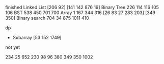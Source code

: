 



finished 
Linked List [206 92] [141 142 876 19]
Binary Tree 226 114 116 105 106
BST 538 450 701 700
Array 1 167 344 316 [26 83 27 283 203] [349 350]
Binary search 704 34 875 1011 410

dp 
- Subarray [53 152 1749]



not yet

234 25
652
230 98 96
380 349 350 1002
